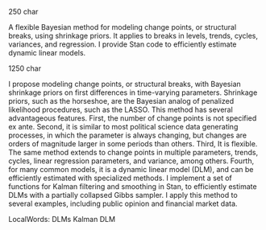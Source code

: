 250 char

A flexible Bayesian method for modeling change points, or structural breaks, using shrinkage priors. It applies to breaks in levels, trends, cycles, variances, and regression. I provide Stan code to efficiently estimate dynamic linear models.

1250 char

I propose modeling change points, or structural breaks, with Bayesian shrinkage priors on first differences in time-varying parameters.
Shrinkage priors, such as the horseshoe, are the Bayesian analog of penalized likelihood procedures, such as the LASSO.
This method has several advantageous features.
First, the number of change points is not specified ex ante.
Second, it is similar to most political science data generating processes, in which the parameter is always changing, but changes are orders of magnitude larger in some periods than others.
Third, It is flexible.
The same method extends to change points in multiple parameters, trends, cycles, linear regression parameters, and variance, among others.
Fourth, for many common models, it is a dynamic linear model (DLM), and can be efficiently estimated with specialized methods.
I implement a set of functions for Kalman filtering and smoothing in Stan, to efficiently estimate DLMs with a partially collapsed Gibbs sampler.
I apply this method to several examples, including public opinion and financial market data.


LocalWords:  DLMs Kalman DLM
